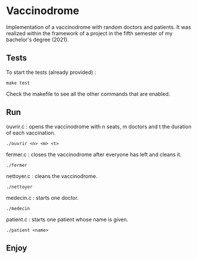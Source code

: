 # Vaccinodrome

Implementation of a vaccinodrome with random doctors and patients. It was realized within the framework of a project in the fifth semester of my bachelor's degree (2021).

## Tests

To start the tests (already provided) :
```
make test
```
Check the makefile to see all the other commands that are enabled.

## Run

ouvrir.c : opens the vaccinodrome with n seats, m doctors and t the duration of each vaccination.
```
./ouvrir <n> <m> <t>
```

fermer.c : closes the vaccinodrome after everyone has left and cleans it.
```
./fermer
```

nettoyer.c : cleans the vaccinodrome.
```
./nettoyer
```

medecin.c : starts one doctor.
```
./medecin
```

patient.c : starts one patient whose name is given.
```
./patient <name>
```

## Enjoy
